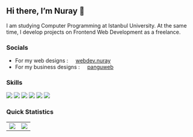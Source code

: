 ## Hi there, I’m Nuray 👋

I am studying Computer Programming at Istanbul University. At the same time, I develop projects on Frontend Web Development as a freelance.

### Socials
- For my web designs : <img src="https://skillicons.dev/icons?i=instagram" style="width:12px;"/> <a href="https://www.instagram.com/webdev.nuray/">webdev.nuray</a>
- For my business designs : <img src="https://skillicons.dev/icons?i=instagram" style="width:12px;"/> <a href="https://www.instagram.com/panguweb/">panguweb</a>

### Skills
<a href="#" target="blank"><img src="https://skillicons.dev/icons?i=html" /></a>
<a href="#" target="blank"><img src="https://skillicons.dev/icons?i=css" /></a>
<a href="#" target="blank"><img src="https://skillicons.dev/icons?i=js" /></a>
<a href="#" target="blank"><img src="https://skillicons.dev/icons?i=tailwind" /></a>
<a href="#" target="blank"><img src="https://skillicons.dev/icons?i=sass" /></a>
<a href="#" target="blank"><img src="https://skillicons.dev/icons?i=figma" /></a>

### Quick Statistics
<table>
  <tr>
    <td align="center" style="padding=0;width=50%;">
      <img align="center" style="padding=0;" src="https://github-readme-stats.vladfrangu.vercel.app/api/?username=cesii&show_icons=true&title_color=4F8CC9&text_color=9f9f9f&bg_color=151515&hide_border=true&icon_color=4F8CC9&hide_title=true&count_private=true" />
    </td>
    <td align="center" style="padding=0;width=50%;">
      <img align="center" style="padding=0;" src="https://github-readme-stats.vladfrangu.vercel.app/api/top-langs/?username=cesii&layout=compact&title_color=4F8CC9&text_color=9f9f9f&bg_color=151515&hide_border=true&icon_color=4F8CC9&hide=visual%20basic&count_private=true" />
    </td>
  </tr>
</table>
